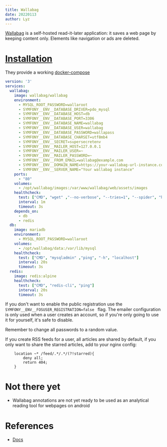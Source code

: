 ```yaml
---
title: Wallabag
date: 20220113
author: Lyz
---
```


[Wallabag](https://doc.wallabag.org) is a self-hosted read-it-later application:
it saves a web page by keeping content only. Elements like navigation or ads are
deleted.

# [Installation](https://github.com/wallabag/docker)

They provide a working
[docker-compose](https://github.com/wallabag/docker#docker-compose)

```yaml
version: '3'
services:
  wallabag:
    image: wallabag/wallabag
    environment:
      - MYSQL_ROOT_PASSWORD=wallaroot
      - SYMFONY__ENV__DATABASE_DRIVER=pdo_mysql
      - SYMFONY__ENV__DATABASE_HOST=db
      - SYMFONY__ENV__DATABASE_PORT=3306
      - SYMFONY__ENV__DATABASE_NAME=wallabag
      - SYMFONY__ENV__DATABASE_USER=wallabag
      - SYMFONY__ENV__DATABASE_PASSWORD=wallapass
      - SYMFONY__ENV__DATABASE_CHARSET=utf8mb4
      - SYMFONY__ENV__SECRET=supersecretenv
      - SYMFONY__ENV__MAILER_HOST=127.0.0.1
      - SYMFONY__ENV__MAILER_USER=~
      - SYMFONY__ENV__MAILER_PASSWORD=~
      - SYMFONY__ENV__FROM_EMAIL=wallabag@example.com
      - SYMFONY__ENV__DOMAIN_NAME=https://your-wallabag-url-instance.com
      - SYMFONY__ENV__SERVER_NAME="Your wallabag instance"
    ports:
      - "80"
    volumes:
      - /opt/wallabag/images:/var/www/wallabag/web/assets/images
    healthcheck:
      test: ["CMD", "wget" ,"--no-verbose", "--tries=1", "--spider", "http://localhost"]
      interval: 1m
      timeout: 3s
    depends_on:
      - db
      - redis
  db:
    image: mariadb
    environment:
      - MYSQL_ROOT_PASSWORD=wallaroot
    volumes:
      - /opt/wallabag/data:/var/lib/mysql
    healthcheck:
      test: ["CMD", "mysqladmin" ,"ping", "-h", "localhost"]
      interval: 20s
      timeout: 3s
  redis:
    image: redis:alpine
    healthcheck:
      test: ["CMD", "redis-cli", "ping"]
      interval: 20s
      timeout: 3s
```

If you don't want to enable the public registration use the `SYMFONY__ENV__FOSUSER_REGISTRATION=false
` flag. The emailer configuration is only used when a user creates an account,
so if you're only going to use it for yourself, it's safe to disable.

Remember to change all passwords to a random value.

If you create RSS feeds for a user, all articles are shared by default, if you
only want to share the starred articles, add to your nginx config:

```
    location ~* /feed/.*/.*/(?!starred){
        deny all;
        return 404;
    }
```

# Not there yet

- Wallabag annotations are not yet ready to be used as an analytical reading tool for webpages on android

# References

* [Docs](https://doc.wallabag.org)
